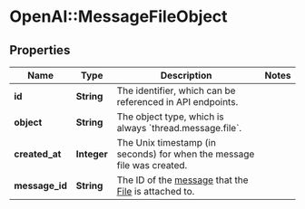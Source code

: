 # OpenAI::MessageFileObject

## Properties
Name | Type | Description | Notes
------------ | ------------- | ------------- | -------------
**id** | **String** | The identifier, which can be referenced in API endpoints. | 
**object** | **String** | The object type, which is always &#x60;thread.message.file&#x60;. | 
**created_at** | **Integer** | The Unix timestamp (in seconds) for when the message file was created. | 
**message_id** | **String** | The ID of the [message](/docs/api-reference/messages) that the [File](/docs/api-reference/files) is attached to. | 

